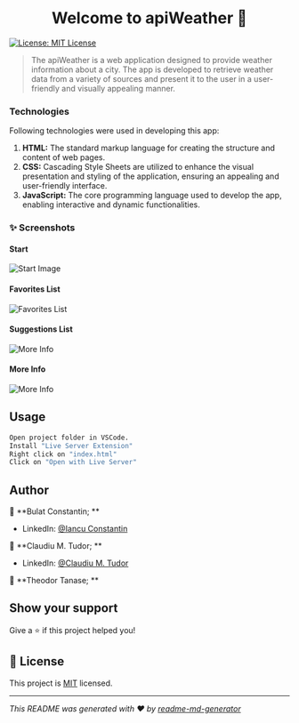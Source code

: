 <h1 align="center">Welcome to apiWeather 👋</h1>
<p>
  <a href="https://github.com/iancuconstantin/apiWeather/blob/main/LICENSE" target="_blank">
    <img alt="License: MIT License" src="https://img.shields.io/badge/License-MIT License-yellow.svg" />
  </a>
</p>

> The apiWeather is a web application designed to provide weather information about a city. The app is developed to retrieve weather data from a variety of sources and present it to the user in a user-friendly and visually appealing manner.


### Technologies ###

Following technologies were used in developing this app:


1. **HTML:** The standard markup language for creating the structure and content of web pages.
2. **CSS:** Cascading Style Sheets are utilized to enhance the visual presentation and styling of the application, ensuring an appealing and user-friendly interface.
3. **JavaScript:** The core programming language used to develop the app, enabling interactive and dynamic functionalities.

### ✨ Screenshots ###

#### Start ####
![Start Image](https://i.imgur.com/UYKswT1.png)
#### Favorites List ####
![Favorites List](https://imgur.com/26OuIky.png)
#### Suggestions List ####
![More Info](https://i.imgur.com/rPmxIOf.png)
#### More Info ####
![More Info](https://imgur.com/WkRczgC.png)


## Usage

```sh
Open project folder in VSCode.
Install "Live Server Extension"
Right click on "index.html" 
Click on "Open with Live Server"
```

## Author

👤 **Bulat Constantin; **

* LinkedIn: [@Iancu Constantin](https://linkedin.com/in/iancu-constantin-8b1458142)

👤 **Claudiu M. Tudor; **

* LinkedIn: [@Claudiu M. Tudor](https://linkedin.com/in/claudiu-mihai-tudor-9548ba274)

👤 **Theodor Tanase; **

## Show your support

Give a ⭐️ if this project helped you!

## 📝 License

This project is [MIT](https://github.com/iancuconstantin/apiWeather/blob/main/LICENSE) licensed.

***
_This README was generated with ❤️ by [readme-md-generator](https://github.com/kefranabg/readme-md-generator)_
